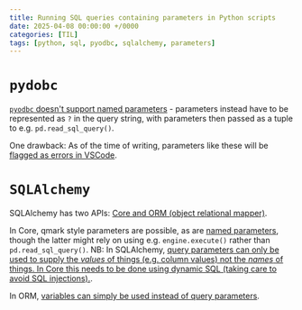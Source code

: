 ```yaml
---
title: Running SQL queries containing parameters in Python scripts
date: 2025-04-08 00:00:00 +/0000
categories: [TIL]
tags: [python, sql, pyodbc, sqlalchemy, parameters]
---
```


# `pydobc`
[`pyodbc` doesn't support named parameters](https://stackoverflow.com/questions/32748982/does-pyodbc-support-any-form-of-named-parameters) - parameters instead have to be represented as `?` in the query string, with parameters then passed as a tuple to e.g. `pd.read_sql_query()`.

One drawback: As of the time of writing, parameters like these will be [flagged as errors in VSCode](https://github.com/microsoft/vscode-mssql/issues/19096).

# `SQLAlchemy`
SQLAlchemy has two APIs: [Core and ORM (object relational mapper)](https://docs.sqlalchemy.org/en/20/tutorial/index.html).

In Core, qmark style parameters are possible, as are [named parameters](https://stackoverflow.com/a/78089822/4659442), though the latter might rely on using e.g. `engine.execute()` rather than `pd.read_sql_query()`. NB: In SQLAlchemy, [query parameters can only be used to supply the _values_ of things (e.g. column values) not the _names_ of things. In Core this needs to be done using dynamic SQL (taking care to avoid SQL injections).](https://stackoverflow.com/a/72818255/4659442).

In ORM, [variables can simply be used instead of query parameters](https://philipnye.github.io/_posts/2025-04-11-Using%20SQLAlchemy%20ORM.md).
